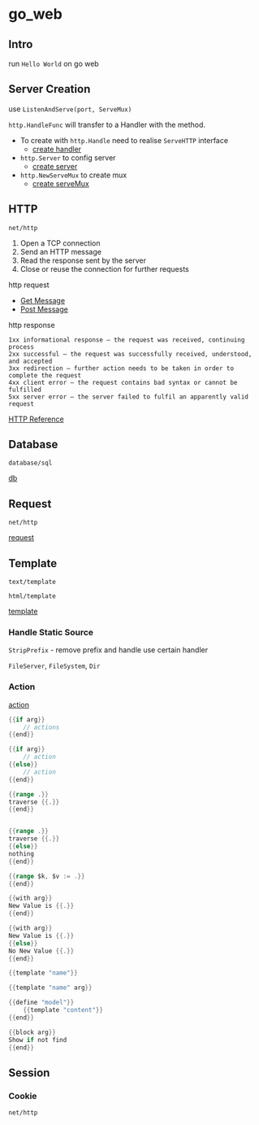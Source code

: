 # go_web

## Intro
run `Hello World` on go web

## Server Creation
use `ListenAndServe(port, ServeMux)`

`http.HandleFunc` will transfer to a Handler with the method.
- To create with `http.Handle` need to realise `ServeHTTP` interface
    - [create handler](src/webapp/chapter02/web01/main.go)
- `http.Server` to config server
    - [create server](src/webapp/chapter02/web02/main.go)
- `http.NewServeMux` to create mux
    - [create serveMux](src/webapp/chapter02/web03/main.go)

## HTTP
`net/http`

1. Open a TCP connection
2. Send an HTTP message
3. Read the response sent by the server
4. Close or reuse the connection for further requests

http request
- [Get Message](src/webapp/chapter03_http/main.go)
- [Post Message](src/webapp/chapter03_http/index.html)

http response
```
1xx informational response – the request was received, continuing process
2xx successful – the request was successfully received, understood, and accepted
3xx redirection – further action needs to be taken in order to complete the request  
4xx client error – the request contains bad syntax or cannot be fulfilled
5xx server error – the server failed to fulfil an apparently valid request
```

[HTTP Reference](https://developer.mozilla.org/en-US/docs/Web/HTTP)

## Database
`database/sql`

[db](src/webapp/chapter04_db/utils/db.go)

## Request

`net/http`

[request](src/webapp/chapter05_request/main.go)

## Template

`text/template`

`html/template`

[template](src/webapp/chapter06_template/main.go)

### Handle Static Source

`StripPrefix` - remove prefix and handle use certain handler

`FileServer`, `FileSystem`, `Dir`

### Action

[action](src/webapp/chapter06_template/main.go)
```go
{{if arg}}
    // actions
{{end}}

{{if arg}}
    // action
{{else}}
    // action
{{end}}
```

```go
{{range .}}
traverse {{.}}
{{end}}


{{range .}}
traverse {{.}}
{{else}}
nothing
{{end}}

{{range $k, $v := .}}
{{end}}
```

```go
{{with arg}}
New Value is {{.}}
{{end}}

{{with arg}}
New Value is {{.}}
{{else}}
No New Value {{.}}
{{end}}
```

```go
{{template "name"}}

{{template "name" arg}}
```

```go
{{define "model"}}
    {{template "content"}}
{{end}}
```

```go
{{block arg}}
Show if not find
{{end}}
```

## Session

### Cookie
`net/http`



